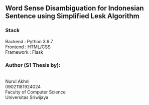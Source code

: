## Word Sense Disambiguation for Indonesian Sentence using Simplified Lesk Algorithm

### Stack
Backend     : Python 3.9.7
<br>Frontend    : HTML/CSS
<br>Framework   : Flask

### Author (S1 Thesis by):

<br>Nurul Akhni
<br>09021181924024
<br>Faculty of Computer Science
<br>Universitas Sriwijaya